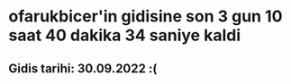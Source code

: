 # ofarukbicer'in gidisine son 3 gun 10 saat 40 dakika 34 saniye kaldi

## Gidis tarihi: 30.09.2022 :(